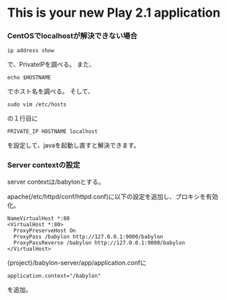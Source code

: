 This is your new Play 2.1 application
=====================================


### CentOSでlocalhostが解決できない場合

```
ip address show
```
で、PrivateIPを調べる。
また、

```
echo $HOSTNAME
```
でホスト名を調べる。
そして、
```
sudo vim /etc/hosts
```
の１行目に
```
PRIVATE_IP HOSTNAME localhost
```
を設定して、javaを起動し直すと解決できます。


### Server contextの設定

server contextは/babylonとする。

apache(/etc/httpd/conf/httpd.conf)に以下の設定を追加し、プロキシを有効化。

```
NameVirtualHost *:80
<VirtualHost *:80>
  ProxyPreserveHost On
  ProxyPass /babylon http://127.0.0.1:9000/babylon
  ProxyPassReverse /babylon http://127.0.0.1:9000/babylon
</VirtualHost>

```

{project}/babylon-server/app/application.confに


```
application.context="/babylon"
```

を追加。


